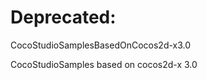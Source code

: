 Deprecated:
====================================

CocoStudioSamplesBasedOnCocos2d-x3.0


CocoStudioSamples based on cocos2d-x 3.0
